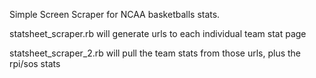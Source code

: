 Simple Screen Scraper for NCAA basketballs stats.

statsheet_scraper.rb will generate urls to each individual team stat page

statsheet_scraper_2.rb will pull the team stats from those urls, plus the rpi/sos stats
